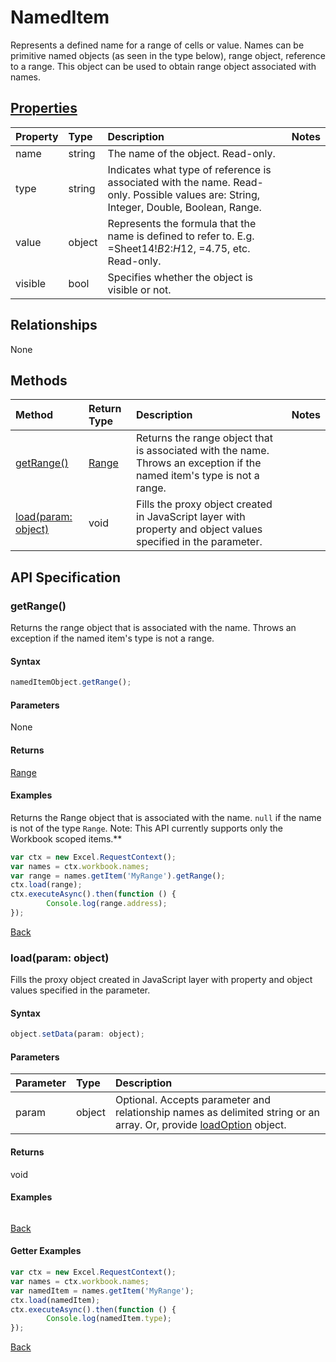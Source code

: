 # NamedItem

Represents a defined name for a range of cells or value. Names can be primitive named objects (as seen in the type below), range object, reference to a range. This object can be used to obtain range object associated with names.

## [Properties](#getter-examples)
| Property       | Type    |Description|Notes |
|:---------------|:--------|:----------|:-----|
|name|string|The name of the object. Read-only.||
|type|string|Indicates what type of reference is associated with the name. Read-only. Possible values are: String, Integer, Double, Boolean, Range.||
|value|object|Represents the formula that the name is defined to refer to. E.g. =Sheet14!$B$2:$H$12, =4.75, etc. Read-only.||
|visible|bool|Specifies whether the object is visible or not.||

## Relationships
None


## Methods

| Method           | Return Type    |Description|Notes |
|:---------------|:--------|:----------|:-----|
|[getRange()](#getrange)|[Range](range.md)|Returns the range object that is associated with the name. Throws an exception if the named item's type is not a range.||
|[load(param: object)](#loadparam-object)|void|Fills the proxy object created in JavaScript layer with property and object values specified in the parameter.||

## API Specification

### getRange()
Returns the range object that is associated with the name. Throws an exception if the named item's type is not a range.

#### Syntax
```js
namedItemObject.getRange();
```

#### Parameters
None

#### Returns
[Range](range.md)

#### Examples

Returns the Range object that is associated with the name. `null` if the name is not of the type `Range`. Note: This API currently supports only the Workbook scoped items.**

```js
var ctx = new Excel.RequestContext();
var names = ctx.workbook.names;
var range = names.getItem('MyRange').getRange();
ctx.load(range);
ctx.executeAsync().then(function () {
		Console.log(range.address);
});
```


[Back](#methods)

### load(param: object)
Fills the proxy object created in JavaScript layer with property and object values specified in the parameter.

#### Syntax
```js
object.setData(param: object);
```

#### Parameters
| Parameter       | Type    |Description|
|:---------------|:--------|:----------|
|param|object|Optional. Accepts parameter and relationship names as delimited string or an array. Or, provide [loadOption](loadoption.md) object.|

#### Returns
void

#### Examples
```js

```

[Back](#methods)

#### Getter Examples

```js
var ctx = new Excel.RequestContext();
var names = ctx.workbook.names;
var namedItem = names.getItem('MyRange');
ctx.load(namedItem);
ctx.executeAsync().then(function () {
		Console.log(namedItem.type);
});
```

[Back](#properties)
